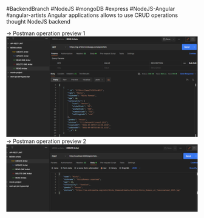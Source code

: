 #BackendBranch #NodeJS #mongoDB #express #NodeJS-Angular #angular-artists
Angular applications allows to use CRUD operations thought NodeJS backend


-> Postman operation preview 1
![prev](https://github.com/BillyVector117/angular-artists/blob/backend/prev1.png)
-> Postman operation preview 2
![prev1](https://github.com/BillyVector117/angular-artists/blob/backend/prev2.png)
